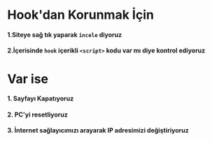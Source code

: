 # Hook'dan Korunmak İçin

#### 1.Siteye sağ tık yaparak ```incele``` diyoruz 
#### 2.İçerisinde ```hook``` içerikli ```<script>``` kodu var mı diye kontrol ediyoruz

# Var ise

#### 1. Sayfayı Kapatıyoruz
#### 2. PC'yi resetliyoruz
#### 3. İnternet sağlayıcımızı arayarak IP adresimizi değiştiriyoruz

